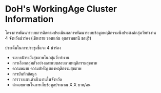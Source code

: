 # DoH's WorkingAge Cluster Information

โครงการพัฒนาระบบการติดตามประเมินผลการพัฒนาระบบข้อมูลพฤติกรรมพึงประสงค์กลุ่มวัยทำงาน 4 จังหวัดนำร่อง (เชียงราย ขอนแก่น อุบลราชธานี ชลบุรี)

ประเด็นในการประชุมชี้แจง 4 นำร่อง
* ระบบเฝ้าระวังสุขภาพในกลุ่มวัยทำงาน
* การเลือกกลุ่มตัวอย่างและแบบสอบถามพฤติกรรมสุขภาพ
* ความหมาย ความสำคัญ ของพฤติกรรมสุขภาพ
* การบันทึกข้อมูล
* การวางแผนดำเนินงานในจังหวัด
* ค่าตอบแทนในการเก็บข้อมูลประมาณ X.X บาท/คน
